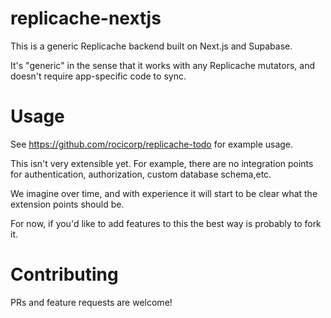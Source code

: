 # replicache-nextjs

This is a generic Replicache backend built on Next.js and Supabase.

It's "generic" in the sense that it works with any Replicache mutators, and doesn't require app-specific code to sync.

# Usage

See https://github.com/rocicorp/replicache-todo for example usage.

This isn't very extensible yet. For example, there are no integration points for authentication, authorization, custom database schema,etc.

We imagine over time, and with experience it will start to be clear what the extension points should be.

For now, if you'd like to add features to this the best way is probably to fork it.

# Contributing

PRs and feature requests are welcome!
